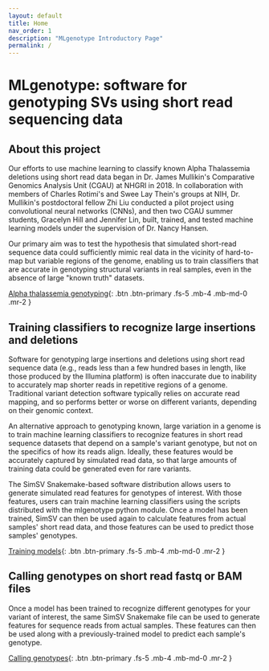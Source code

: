```yaml
---
layout: default
title: Home
nav_order: 1
description: "MLgenotype Introductory Page"
permalink: /
---
```


# MLgenotype: software for genotyping SVs using short read sequencing data

## About this project

Our efforts to use machine learning to classify known Alpha Thalassemia deletions using short read data
began in Dr. James Mullikin's Comparative Genomics Analysis Unit (CGAU) at NHGRI in 2018. In collaboration with members of Charles Rotimi's and Swee Lay Thein's groups at NIH, Dr. Mullikin's postdoctoral fellow Zhi Liu conducted a pilot project using convolutional neural networks (CNNs), and then two CGAU summer students, Gracelyn Hill and Jennifer Lin, built, trained, and tested machine learning models under the supervision of Dr. Nancy Hansen.

Our primary aim was to test the hypothesis that simulated short-read sequence data could sufficiently mimic real data in the vicinity of hard-to-map but variable regions of the genome, enabling us to train classifiers that are accurate in genotyping structural variants in real samples, even in the absence of large "known truth" datasets.

[Alpha thalassemia genotyping]({{site.baseurl}}/quickstart-alphathal/){: .btn .btn-primary .fs-5 .mb-4 .mb-md-0 .mr-2 }

## Training classifiers to recognize large insertions and deletions

Software for genotyping large insertions and deletions using short read sequence data (e.g., reads less than a few hundred bases in length, like those produced by the Illumina platform) is often inaccurate due to inability to accurately map shorter reads in repetitive regions of a genome. Traditional variant detection software typically relies on accurate read mapping, and so performs better or worse on different variants, depending on their genomic context.

An alternative approach to genotyping known, large variation in a genome is to train machine learning classifiers to recognize features in short read sequence datasets that depend on a sample's variant genotype, but not on the specifics of how its reads align. Ideally, these features would be accurately captured by simulated read data, so that large amounts of training data could be generated even for rare variants.

The SimSV Snakemake-based software distribution allows users to generate simulated read features for genotypes of interest. With those features, users can train machine learning classifiers using the scripts distributed with the mlgenotype python module. Once a model has been trained, SimSV can then be used again to calculate features from actual samples' short read data, and those features can be used to predict those samples' genotypes.

[Training models]({{site.baseurl}}/training-models){: .btn .btn-primary .fs-5 .mb-4 .mb-md-0 .mr-2 }

## Calling genotypes on short read fastq or BAM files

Once a model has been trained to recognize different genotypes for your variant of interest, the same SimSV Snakemake file can be used to generate features for sequence reads from actual samples. These features can then be used along with a previously-trained model to predict each sample's genotype.

[Calling genotypes]({{site.baseurl}}/getting-started){: .btn .btn-primary .fs-5 .mb-4 .mb-md-0 .mr-2 }




